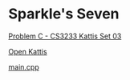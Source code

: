 # Sparkle's Seven

[Problem C - CS3233 Kattis Set 03](https://nus.kattis.com/sessions/jxb6gj/problems/sparklesseven)

[Open Kattis](https://open.kattis.com/problems/sparklesseven)

[main.cpp](main.cpp)